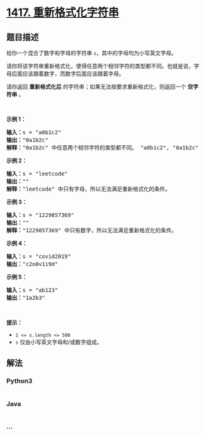 # [1417. 重新格式化字符串](https://leetcode-cn.com/problems/reformat-the-string)



## 题目描述

<!-- 这里写题目描述 -->

<p>给你一个混合了数字和字母的字符串 <code>s</code>，其中的字母均为小写英文字母。</p>

<p>请你将该字符串重新格式化，使得任意两个相邻字符的类型都不同。也就是说，字母后面应该跟着数字，而数字后面应该跟着字母。</p>

<p>请你返回 <strong>重新格式化后</strong> 的字符串；如果无法按要求重新格式化，则返回一个 <strong>空字符串</strong> 。</p>

<p>&nbsp;</p>

<p><strong>示例 1：</strong></p>

<pre><strong>输入：</strong>s = &quot;a0b1c2&quot;
<strong>输出：</strong>&quot;0a1b2c&quot;
<strong>解释：</strong>&quot;0a1b2c&quot; 中任意两个相邻字符的类型都不同。 &quot;a0b1c2&quot;, &quot;0a1b2c&quot;, &quot;0c2a1b&quot; 也是满足题目要求的答案。
</pre>

<p><strong>示例 2：</strong></p>

<pre><strong>输入：</strong>s = &quot;leetcode&quot;
<strong>输出：</strong>&quot;&quot;
<strong>解释：</strong>&quot;leetcode&quot; 中只有字母，所以无法满足重新格式化的条件。
</pre>

<p><strong>示例 3：</strong></p>

<pre><strong>输入：</strong>s = &quot;1229857369&quot;
<strong>输出：</strong>&quot;&quot;
<strong>解释：</strong>&quot;1229857369&quot; 中只有数字，所以无法满足重新格式化的条件。
</pre>

<p><strong>示例 4：</strong></p>

<pre><strong>输入：</strong>s = &quot;covid2019&quot;
<strong>输出：</strong>&quot;c2o0v1i9d&quot;
</pre>

<p><strong>示例 5：</strong></p>

<pre><strong>输入：</strong>s = &quot;ab123&quot;
<strong>输出：</strong>&quot;1a2b3&quot;
</pre>

<p>&nbsp;</p>

<p><strong>提示：</strong></p>

<ul>
	<li><code>1 &lt;= s.length &lt;= 500</code></li>
	<li><code>s</code> 仅由小写英文字母和/或数字组成。</li>
</ul>


## 解法

<!-- 这里可写通用的实现逻辑 -->

<!-- tabs:start -->

### **Python3**

<!-- 这里可写当前语言的特殊实现逻辑 -->

```python

```

### **Java**

<!-- 这里可写当前语言的特殊实现逻辑 -->

```java

```

### **...**

```

```

<!-- tabs:end -->
